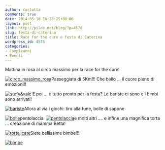 ```yaml
---
author: carlotta
comments: true
date: 2014-05-18 16:28:25+00:00
layout: post
link: http://pilde.net/blog/?p=4576
slug: festa-di-caterina
title: Race for the cure e festa di Caterina
wordpress_id: 4576
categories:
- Compleanni
- Eventi
---
```


Mattina in rosa al circo massimo per la race for the cure!

[![circo_massimo_rosa](http://pilde.net/blog/wp-content/uploads/2014/05/circo_massimo_rosa.jpg)](http://pilde.net/blog/wp-content/uploads/2014/05/circo_massimo_rosa.jpg)Passeggiata di 5Km!!! Che bello ... il cuore pieno di emozioni!!

[![stefy&vale](http://pilde.net/blog/wp-content/uploads/2014/05/stefyvale.jpg)](http://pilde.net/blog/wp-content/uploads/2014/05/stefyvale.jpg) E poi ... è tutto pronto per la festa? Le bariste ci sono e i bimbi sono arrivati!

[![bariste](http://pilde.net/blog/wp-content/uploads/2014/05/bariste.jpg)](http://pilde.net/blog/wp-content/uploads/2014/05/bariste.jpg)Allora al via i giochi: tiro alla fune, bolle di sapone

[![bolle](http://pilde.net/blog/wp-content/uploads/2014/05/bolle.jpg)](http://pilde.net/blog/wp-content/uploads/2014/05/bolle.jpg)pentolaccia  [![pentolaccia](http://pilde.net/blog/wp-content/uploads/2014/05/pentolaccia.jpg)](http://pilde.net/blog/wp-content/uploads/2014/05/pentolaccia.jpg)e molti altri .... e infine una magnifica torta ... creazione di mamma Betta!

[![torta_cate](http://pilde.net/blog/wp-content/uploads/2014/05/torta_cate.jpg)](http://pilde.net/blog/wp-content/uploads/2014/05/torta_cate.jpg)Siete bellissime bimbe!!!

[![bimbe](http://pilde.net/blog/wp-content/uploads/2014/05/bimbe.jpg)](http://pilde.net/blog/wp-content/uploads/2014/05/bimbe.jpg)
